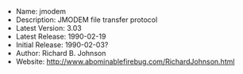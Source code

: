 * Name: jmodem
* Description: JMODEM file transfer protocol
* Latest Version: 3.03
* Latest Release: 1990-02-19
* Initial Release: 1990-02-03?
* Author: Richard B. Johnson
* Website: http://www.abominablefirebug.com/RichardJohnson.html

